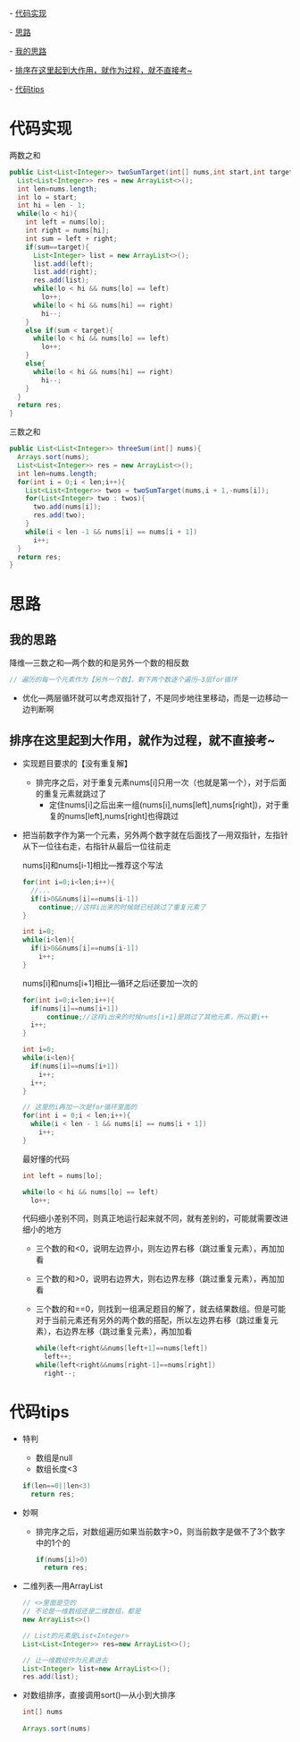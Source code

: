 

\- [代码实现](#代码实现)

\- [思路](#思路)

  \- [我的思路](#我的思路)

  \- [排序在这里起到大作用，就作为过程，就不直接考~](#排序在这里起到大作用就作为过程就不直接考)

\- [代码tips](#代码tips)



# 代码实现

两数之和

```java
public List<List<Integer>> twoSumTarget(int[] nums,int start,int target){
  List<List<Integer>> res = new ArrayList<>();
  int len=nums.length;
  int lo = start;
  int hi = len - 1;      
  while(lo < hi){
    int left = nums[lo];
    int right = nums[hi];
    int sum = left + right;
    if(sum==target){
      List<Integer> list = new ArrayList<>();
      list.add(left);
      list.add(right);
      res.add(list);
      while(lo < hi && nums[lo] == left) 
        lo++;
      while(lo < hi && nums[hi] == right) 
        hi--; 
    }
    else if(sum < target){
      while(lo < hi && nums[lo] == left)
        lo++;
    }
    else{
      while(lo < hi && nums[hi] == right)
        hi--;
    }
  }
  return res;
}
```

三数之和

```java
public List<List<Integer>> threeSum(int[] nums){
  Arrays.sort(nums);
  List<List<Integer>> res = new ArrayList<>();
  int len=nums.length;
  for(int i = 0;i < len;i++){
    List<List<Integer>> twos = twoSumTarget(nums,i + 1,-nums[i]);
    for(List<Integer> two : twos){
      two.add(nums[i]);
      res.add(two);
    }
    while(i < len -1 && nums[i] == nums[i + 1]) 
      i++;
  }
  return res;
}
```



# 思路

## 我的思路

降维—三数之和—两个数的和是另外一个数的相反数

```java
// 遍历的每一个元素作为【另外一个数】，剩下两个数逐个遍历—3层for循环
```

- 优化—两层循环就可以考虑双指针了，不是同步地往里移动，而是一边移动一边判断啊

## 排序在这里起到大作用，就作为过程，就不直接考~

- 实现题目要求的【没有重复解】

  - 排完序之后，对于重复元素nums[i]只用一次（也就是第一个），对于后面的重复元素就跳过了
    - 定住nums[i]之后出来一组(nums[i],nums[left],nums[right])，对于重复的nums[left],nums[right]也得跳过

- 把当前数字作为第一个元素，另外两个数字就在后面找了—用双指针，左指针从下一位往右走，右指针从最后一位往前走

  nums[i]和nums[i-1]相比—推荐这个写法

  ```java
  for(int i=0;i<len;i++){
    //...
    if(i>0&&nums[i]==nums[i-1])
      continue;//这样i出来的时候就已经跳过了重复元素了
  }
  ```

  ```java
  int i=0;
  while(i<len){
    if(i>0&&nums[i]==nums[i-1])
      i++;
  }
  ```

  nums[i]和nums[i+1]相比—循环之后i还要加一次的

  ```java
  for(int i=0;i<len;i++){
    if(nums[i]==nums[i+1])
      	continue;//这样i出来的时候nums[i+1]是跳过了其他元素，所以要i++
    i++;
  }
  ```

  ```java
  int i=0;
  while(i<len){
    if(nums[i]==nums[i+1])
      i++;
    i++; 
  }
  ```

  ```java
  // 这里的i再加一次是for循环里面的
  for(int i = 0;i < len;i++){
    while(i < len - 1 && nums[i] == nums[i + 1]) 
      i++;
  }
  ```

  最好懂的代码

  ```java
  int left = nums[lo];
  
  while(lo < hi && nums[lo] == left) 
    lo++;
  ```

  代码细小差别不同，则真正地运行起来就不同，就有差别的，可能就需要改进细小的地方

  - 三个数的和<0，说明左边界小，则左边界右移（跳过重复元素），再加加看

  - 三个数的和>0，说明右边界大，则右边界左移（跳过重复元素），再加加看

  - 三个数的和==0，则找到一组满足题目的解了，就去结果数组。但是可能对于当前元素还有另外的两个数的搭配，所以左边界右移（跳过重复元素），右边界左移（跳过重复元素），再加加看

    ```java
    while(left<right&&nums[left+1]==nums[left])
      left++;
    while(left<right&&nums[right-1]==nums[right])
      right--;
    ```

    

# 代码tips

- 特判

  - 数组是null
  - 数组长度<3

  ```java
  if(len==0||len<3)
    return res;
  ```

- 妙啊

  - 排完序之后，对数组遍历如果当前数字>0，则当前数字是做不了3个数字中的1个的

    ```java
    if(nums[i]>0)
      return res;
    ```

- 二维列表—用ArrayList

  ```java
  // <>里面是空的
  // 不论是一维数组还是二维数组，都是
  new ArrayList<>()
  ```

  ```java
  // List的元素是List<Integer>
  List<List<Integer>> res=new ArrayList<>();
  
  // 让一维数组作为元素进去
  List<Integer> list=new ArrayList<>();
  res.add(list);
  ```

- 对数组排序，直接调用sort()—从小到大排序

  ```java
  int[] nums
    
  Arrays.sort(nums)
  ```

  